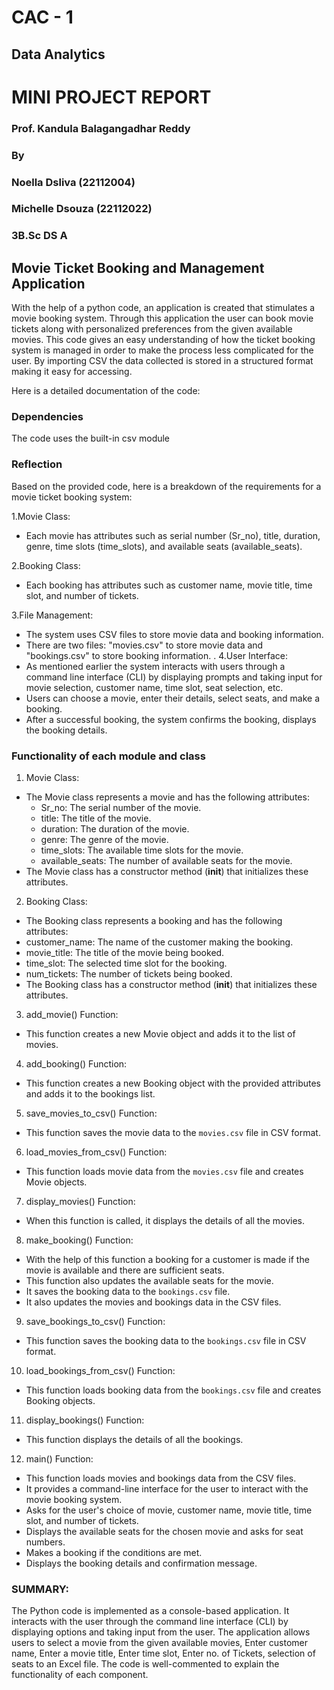 # CAC - 1 #
## Data Analytics ##



# MINI PROJECT REPORT #



### Prof. Kandula Balagangadhar Reddy ###








### By ###
### Noella Dsliva (22112004) ###
### Michelle Dsouza (22112022) ###
### 3B.Sc DS A ###




## Movie Ticket Booking and Management Application ##
With the help of a python code, an application is created that stimulates a movie booking system. Through this application the user can book movie tickets along with personalized preferences from the given available movies. This code gives an easy understanding of how the ticket booking system is managed in order to make the process less complicated for the user. By importing CSV the data collected is stored in a structured format making it easy for accessing.

Here is a detailed documentation of the code:


### Dependencies ###
The code uses the built-in csv module

### Reflection ###

Based on the provided code, here is a breakdown of the requirements for a movie ticket booking system:

1.Movie Class:
  *  Each movie has attributes such as serial number (Sr_no), title, duration, genre, time slots (time_slots), and available seats (available_seats).

2.Booking Class:
  *  Each booking has attributes such as customer name, movie title, time slot, and number of tickets.

3.File Management:
  *  The system uses CSV files to store movie data and booking information.
  *  There are two files: "movies.csv" to store movie data and "bookings.csv" to store booking information.
.
4.User Interface:
  *  As mentioned earlier the system interacts with users through a command line interface (CLI) by displaying prompts and taking input for movie selection, customer name, time slot, seat selection, etc.
  *  Users can choose a movie, enter their details, select seats, and make a booking.
  *  After a successful booking, the system confirms the booking, displays the booking details.


### Functionality of each module and class ###

1. Movie Class:
 * The Movie class represents a movie and has the following attributes:
   *  Sr_no: The serial number of the movie.
   *  title: The title of the movie.
   *  duration: The duration of the movie.
   *  genre: The genre of the movie.
   *  time_slots: The available time slots for the movie.
   *  available_seats: The number of available seats for the movie.
 * The Movie class has a constructor method (__init__) that initializes these attributes.

2. Booking Class:
 * The Booking class represents a booking and has the following attributes:
  *  customer_name: The name of the customer making the booking.
  *  movie_title: The title of the movie being booked.
  *  time_slot: The selected time slot for the booking.
  *  num_tickets: The number of tickets being booked.
  *  The Booking class has a constructor method (__init__) that initializes these attributes.

3. add_movie() Function:
  *  This function creates a new Movie object and adds it to the list of movies.

4. add_booking() Function:
  *  This function creates a new Booking object with the provided attributes and adds it to the bookings list.

5. save_movies_to_csv() Function:
  *  This function saves the movie data to the `movies.csv` file in CSV format.

6. load_movies_from_csv() Function:
  *  This function loads movie data from the `movies.csv` file and creates Movie objects.

7. display_movies() Function:
  *  When this function is called, it displays the details of all the movies.

8. make_booking() Function:
  *  With the help of this function a booking for a customer is made if the movie is available and there are sufficient seats.
  *  This function also updates the available seats for the movie.
  *  It saves the booking data to the `bookings.csv` file.
  *  It also updates the movies and bookings data in the CSV files.

9. save_bookings_to_csv() Function:
  *  This function saves the booking data to the `bookings.csv` file in CSV format.

10. load_bookings_from_csv() Function:
  *  This function loads booking data from the `bookings.csv` file and creates Booking objects.

11. display_bookings() Function:
  *  This function displays the details of all the bookings.

12. main() Function:
  *  This function loads movies and bookings data from the CSV files.
  *  It provides a command-line interface for the user to interact with the movie booking system.
  *  Asks for the user's choice of movie, customer name, movie title, time slot, and number of tickets.
  *  Displays the available seats for the chosen movie and asks for seat numbers.
  *  Makes a booking if the conditions are met.
  *  Displays the booking details and confirmation message.


### SUMMARY: ###
The Python code is implemented as a console-based application. It interacts with the user through the command line interface (CLI) by displaying options and taking input from the user. The application allows users to select a movie from the given available movies, Enter customer name, Enter a movie title, Enter time slot, Enter no. of Tickets, selection of seats to an Excel file. The code is well-commented to explain the functionality of each component.
